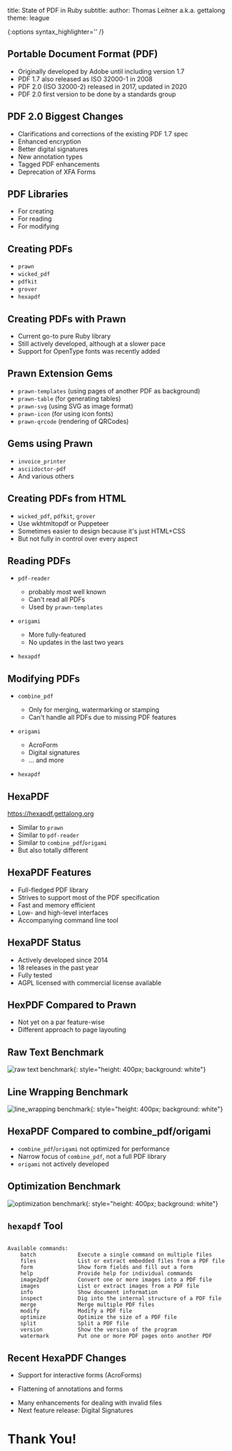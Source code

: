title: State of PDF in Ruby
subtitle: 
author: Thomas Leitner a.k.a. gettalong
theme: league

{:options syntax_highlighter='' /}

## Portable Document Format (PDF)

- Originally developed by Adobe until including version 1.7
- PDF 1.7 also released as ISO 32000-1 in 2008
- PDF 2.0 (ISO 32000-2) released in 2017, updated in 2020
- PDF 2.0 first version to be done by a standards group


## PDF 2.0 Biggest Changes

- Clarifications and corrections of the existing PDF 1.7 spec
- Enhanced encryption
- Better digital signatures
- New annotation types
- Tagged PDF enhancements
- Deprecation of XFA Forms


## PDF Libraries

- For creating
- For reading
- For modifying


## Creating PDFs

- `prawn`
- `wicked_pdf`
- `pdfkit`
- `grover`
- `hexapdf`


## Creating PDFs with Prawn

- Current go-to pure Ruby library
- Still actively developed, although at a slower pace
- Support for OpenType fonts was recently added


## Prawn Extension Gems

- `prawn-templates` (using pages of another PDF as background)
- `prawn-table` (for generating tables)
- `prawn-svg` (using SVG as image format)
- `prawn-icon` (for using icon fonts)
- `prawn-qrcode` (rendering of QRCodes)


## Gems using Prawn

- `invoice_printer`
- `asciidoctor-pdf`
- And various others


## Creating PDFs from HTML

* `wicked_pdf`, `pdfkit`, `grover`
* Use wkhtmltopdf or Puppeteer
* Sometimes easier to design because it's just HTML+CSS
* But not fully in control over every aspect


## Reading PDFs

* `pdf-reader`
  * probably most well known
  * Can't read all PDFs
  * Used by `prawn-templates`

* `origami`
  * More fully-featured
  * No updates in the last two years

- `hexapdf`


## Modifying PDFs

* `combine_pdf`
  - Only for merging, watermarking or stamping
  * Can't handle all PDFs due to missing PDF features

* `origami`
  - AcroForm
  - Digital signatures
  - ... and more

* `hexapdf`


## HexaPDF

<https://hexapdf.gettalong.org>

- Similar to `prawn`
- Similar to `pdf-reader`
- Similar to `combine_pdf`/`origami`
- But also totally different


## HexaPDF Features

- Full-fledged PDF library
- Strives to support most of the PDF specification
- Fast and memory efficient
- Low- and high-level interfaces
- Accompanying command line tool

## HexaPDF Status

- Actively developed since 2014
- 18 releases in the past year
- Fully tested
- AGPL licensed with commercial license available


## HexPDF Compared to Prawn

- Not yet on a par feature-wise
- Different approach to page layouting

## Raw Text Benchmark

![raw text benchmark](raw_text.svg){: style="height: 400px; background: white"}

## Line Wrapping Benchmark

![line_wrapping benchmark](line_wrapping.svg){: style="height: 400px; background: white"}


## HexaPDF Compared to combine_pdf/origami

- `combine_pdf`/`origami` not optimized for performance
- Narrow focus of `combine_pdf`, not a full PDF library
- `origami` not actively developed


## Optimization Benchmark

![optimization benchmark](optimization.svg){: style="height: 400px; background: white"}


## `hexapdf` Tool

<pre><code class="nohighlight">
Available commands:
    batch             Execute a single command on multiple files
    files             List or extract embedded files from a PDF file
    form              Show form fields and fill out a form
    help              Provide help for individual commands
    image2pdf         Convert one or more images into a PDF file
    images            List or extract images from a PDF file
    info              Show document information
    inspect           Dig into the internal structure of a PDF file
    merge             Merge multiple PDF files
    modify            Modify a PDF file
    optimize          Optimize the size of a PDF file
    split             Split a PDF file
    version           Show the version of the program
    watermark         Put one or more PDF pages onto another PDF
</code></pre>


## Recent HexaPDF Changes

- Support for interactive forms (AcroForms)
* Flattening of annotations and forms
- Many enhancements for dealing with invalid files
- Next feature release: Digital Signatures


# Thank You!

<style>
.reveal h1, .reveal h2 {
  text-transform: none;
}
.hp {
  color: #008dec;
  text-shadow: 0 0 10px #333;
}
.reveal pre > code {
  max-height: initial;
}
</style>
